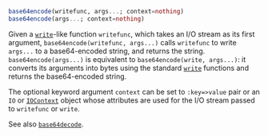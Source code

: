 ```julia
base64encode(writefunc, args...; context=nothing)
base64encode(args...; context=nothing)
```

Given a [`write`](@ref)-like function `writefunc`, which takes an I/O stream as its first argument, `base64encode(writefunc, args...)` calls `writefunc` to write `args...` to a base64-encoded string, and returns the string. `base64encode(args...)` is equivalent to `base64encode(write, args...)`: it converts its arguments into bytes using the standard [`write`](@ref) functions and returns the base64-encoded string.

The optional keyword argument `context` can be set to `:key=>value` pair or an `IO` or [`IOContext`](@ref) object whose attributes are used for the I/O stream passed to `writefunc` or `write`.

See also [`base64decode`](@ref).
